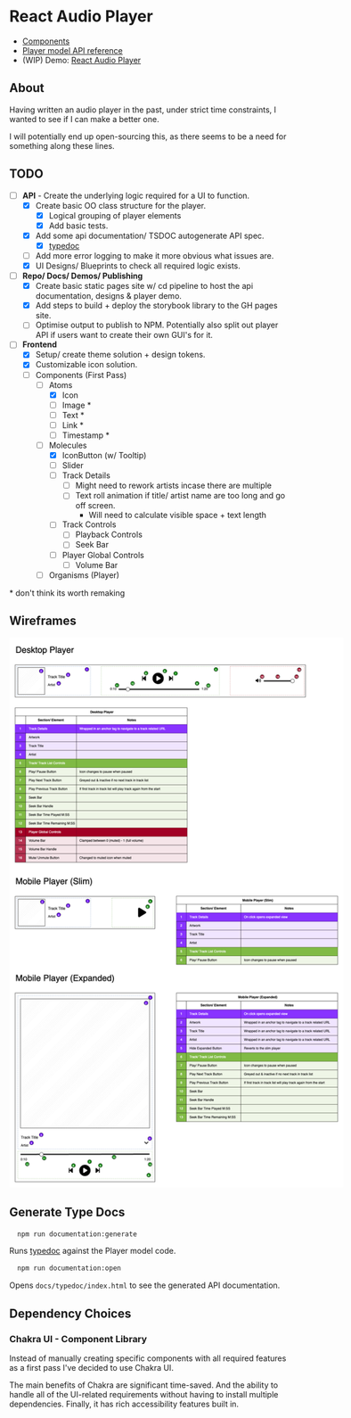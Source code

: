# React Audio Player

- [Components](https://jonnypickard.github.io/react-audio-player/storybook/?path=/docs/react-audio-player-overview-links--docs)
- [Player model API reference](https://jonnypickard.github.io/react-audio-player/typedoc/index.html)
- (WIP) Demo: [React Audio Player](https://jonnypickard.github.io/react-audio-player)

## About

Having written an audio player in the past, under strict time constraints, I wanted to see if I can make a better one.

I will potentially end up open-sourcing this, as there seems to be a need for something along these lines.

## TODO

- [ ] **API** - Create the underlying logic required for a UI to function.
  - [x] Create basic OO class structure for the player.
    - [x] Logical grouping of player elements
    - [x] Add basic tests.
  - [x] Add some api documentation/ TSDOC autogenerate API spec.
    - [x] [typedoc](https://typedoc.org/)
  - [ ] Add more error logging to make it more obvious what issues are.
  - [x] UI Designs/ Blueprints to check all required logic exists.
- [ ] **Repo/ Docs/ Demos/ Publishing**
  - [x] Create basic static pages site w/ cd pipeline to host the api documentation, designs & player demo.
  - [x] Add steps to build + deploy the storybook library to the GH pages site.
  - [ ] Optimise output to publish to NPM. Potentially also split out player API if users want to create their own GUI's for it.
- [ ] **Frontend**
  - [x] Setup/ create theme solution + design tokens.
  - [x] Customizable icon solution.
  - [ ] Components (First Pass)
    - [ ] Atoms
      - [x] Icon
      - [ ] Image \*
      - [ ] Text \*
      - [ ] Link \*
      - [ ] Timestamp \*
    - [ ] Molecules
      - [x] IconButton (w/ Tooltip)
      - [ ] Slider
      - [ ] Track Details
        - [ ] Might need to rework artists incase there are multiple
        - [ ] Text roll animation if title/ artist name are too long and go off screen.
          - Will need to calculate visible space + text length
      - [ ] Track Controls
        - [ ] Playback Controls
        - [ ] Seek Bar
      - [ ] Player Global Controls
        - [ ] Volume Bar
    - [ ] Organisms (Player)

\* don't think its worth remaking

## Wireframes

<p align="center">
  <img src="./docs/designs/ReactAudioPlayer.drawio.png" alt="Wireframes" style="max-width:600px;">
</p>

## Generate Type Docs

```sh
  npm run documentation:generate
```

Runs [typedoc](https://typedoc.org/) against the Player model code.

```sh
  npm run documentation:open
```

Opens `docs/typedoc/index.html` to see the generated API documentation.

## Dependency Choices

### Chakra UI - Component Library

Instead of manually creating specific components with all required features as a first pass I've decided to use Chakra UI.

The main benefits of Chakra are significant time-saved. And the ability to handle all of the UI-related requirements without having to install multiple dependencies. Finally, it has rich accessibility features built in.
